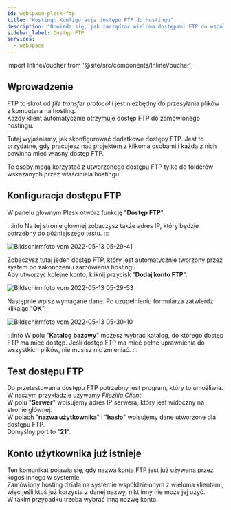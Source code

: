 ```yaml
---
id: webspace-plesk-ftp
title: "Hosting: Konfiguracja dostępu FTP do hostingu"
description: "Dowiedz się, jak zarządzać wieloma dostępami FTP do wspólnych projektów webowych i skutecznie kontrolować uprawnienia do folderów → Sprawdź teraz"
sidebar_label: Dostęp FTP
services:
  - webspace
---
```


import InlineVoucher from '@site/src/components/InlineVoucher';

## Wprowadzenie

FTP to skrót od *file transfer protocol* i jest niezbędny do przesyłania plików z komputera na hosting.  
Każdy klient automatycznie otrzymuje dostęp FTP do zamówionego hostingu.

Tutaj wyjaśniamy, jak skonfigurować dodatkowe dostępy FTP. Jest to przydatne, gdy pracujesz nad projektem z kilkoma osobami i każda z nich powinna mieć własny dostęp FTP.

Te osoby mogą korzystać z utworzonego dostępu FTP tylko do folderów wskazanych przez właściciela hostingu.

<InlineVoucher />

## Konfiguracja dostępu FTP

W panelu głównym Plesk otwórz funkcję "**Dostęp FTP**".

:::info
Na tej stronie głównej zobaczysz także adres IP, który będzie potrzebny do późniejszego testu.
:::

![Bildschirmfoto vom 2022-05-13 05-29-41](https://screensaver01.zap-hosting.com/index.php/s/FK3mBHJRqS3xdbB/preview)

Zobaczysz tutaj jeden dostęp FTP, który jest automatycznie tworzony przez system po zakończeniu zamówienia hostingu.  
Aby utworzyć kolejne konto, kliknij przycisk "**Dodaj konto FTP**".

![Bildschirmfoto vom 2022-05-13 05-29-53](https://screensaver01.zap-hosting.com/index.php/s/L2Qa3p5nYHA3WGf/preview)

Następnie wpisz wymagane dane. Po uzupełnieniu formularza zatwierdź klikając "**OK**".

![Bildschirmfoto vom 2022-05-13 05-30-10](https://screensaver01.zap-hosting.com/index.php/s/xZM5rmy3QsPJN52/preview)

:::info
W polu "**Katalog bazowy**" możesz wybrać katalog, do którego dostęp FTP ma mieć dostęp. Jeśli dostęp FTP ma mieć pełne uprawnienia do wszystkich plików, nie musisz nic zmieniać.
:::

## Test dostępu FTP

Do przetestowania dostępu FTP potrzebny jest program, który to umożliwia. W naszym przykładzie używamy *Filezilla Client*.  
W polu "**Serwer**" wpisujemy adres IP serwera, który jest widoczny na stronie głównej.  
W polach "**nazwa użytkownika**" i "**hasło**" wpisujemy dane utworzone dla dostępu FTP.  
Domyślny port to "**21**".

## Konto użytkownika już istnieje

Ten komunikat pojawia się, gdy nazwa konta FTP jest już używana przez kogoś innego w systemie.  
Zamówiony hosting działa na systemie współdzielonym z wieloma klientami, więc jeśli ktoś już korzysta z danej nazwy, nikt inny nie może jej użyć.  
W takim przypadku trzeba wybrać inną nazwę konta.

<InlineVoucher />